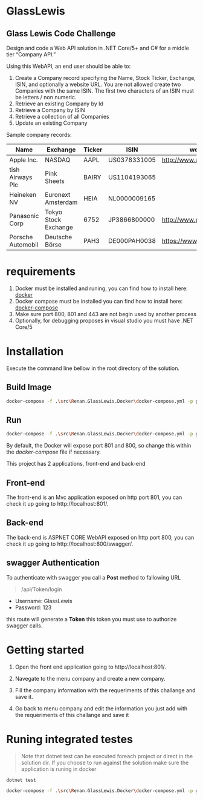 # GlassLewis
## Glass Lewis Code Challenge

Design and code a Web API solution in .NET Core/5+ and C# for a middle tier “Company API.”
 
Using this WebAPI, an end user should be able to:
 
1.	Create a Company record specifying the Name, Stock Ticker, Exchange, ISIN, and optionally a website URL. You are not allowed create two Companies with the same ISIN. The first two characters of an ISIN must be letters / non numeric.
2.	Retrieve an existing Company by Id
3.	Retrieve a Company by ISIN
4.	Retrieve a collection of all Companies
5.	Update an existing Company
 
Sample company records:

| Name               | Exchange             | Ticker | ISIN         | website                    |
|--------------------|----------------------|--------|--------------|----------------------------|
| Apple Inc.         | NASDAQ               | AAPL   | US0378331005 | http://www.apple.com       |
| tish Airways Plc   | Pink Sheets          | BAIRY  | US1104193065 |                            |
| Heineken NV        | Euronext Amsterdam   | HEIA   | NL0000009165 |                            |
| Panasonic Corp     | Tokyo Stock Exchange | 6752   | JP3866800000 | http://www.panasonic.co.jp |
| Porsche Automobil  | Deutsche Börse       | PAH3   | DE000PAH0038 | https://www.porsche.com/   |



# requirements
1. Docker must be installed and runing, you can find how to install here: [docker](https://docs.docker.com/engine/install/)
2. Docker compose must be installed you can find how to install here: [docker-compose](https://docs.docker.com/engine/install/)
3. Make sure port 800, 801 and 443 are not begin used by another process
4. Optionally, for debugging proposes in visual studio you must have .NET Core/5

# Installation

Execute the command line bellow in the root directory of the solution.

## Build Image
```sh
docker-compose -f .\src\Renan.GlassLewis.Docker\docker-compose.yml -p glass build
```

## Run
```sh
docker-compose -f .\src\Renan.GlassLewis.Docker\docker-compose.yml -p glass up
```

By default, the Docker will expose port 801 and 800, so change this within the
_docker-compose_ file if necessary.

This project has 2 applications, front-end and back-end

## Front-end
The front-end is an Mvc application exposed on http port 801, you can check it up going to http://localhost:801/.

## Back-end
The back-end is ASPNET CORE WebAPI exposed on http port 800, you can check it up going to http://localhost:800/swagger/.


## swagger Authentication
To authenticate with swagger you call a **Post** method to fallowing URL 

> /api/Token/login

* Username: GlassLewis 
* Password: 123

this route will generate a **Token** this token you must use to authorize swagger calls.


# Getting started

1. Open the front end application going to http://localhost:801/.

2. Navegate to the menu company and create a new company. 

3. Fill the company information with the requeriments of this challange and save it. 

4. Go back to menu company and edit the information you just add with the requeriments of this challange and save it


# Runing integrated testes

> Note that dotnet test can be executed foreach project or direct in the solution dir.
If you choose to run against the solution make sure the application is runing in docker

```sh
dotnet test
```
```sh
docker-compose -f .\src\Renan.GlassLewis.Docker\docker-compose.yml -p glass up
```